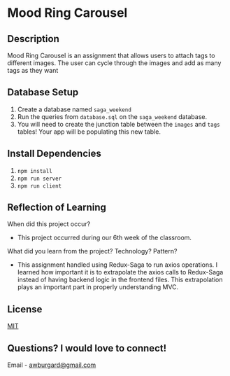 # Mood Ring Carousel

## Description
Mood Ring Carousel is an assignment that allows users to attach tags to different images. The user can cycle through the images and add as many tags as they want

## Database Setup
1. Create a database named `saga_weekend`
2. Run the queries from `database.sql` on the `saga_weekend` database.
3. You will need to create the junction table between the `images` and `tags` tables! Your app will be populating this new table.

## Install Dependencies
1. `npm install`
2. `npm run server`
3. `npm run client`

## Reflection of Learning
When did this project occur?
   - This project occurred during our 6th week of the classroom.

What did you learn from the project? Technology? Pattern?
   - This assignment handled using Redux-Saga to run axios operations. I learned how important it is to extrapolate the axios calls to Redux-Saga instead of having backend logic in the frontend files. This extrapolation plays an important part in properly understanding MVC.

## License
[MIT](https://choosealicense.com/licenses/mit/)

## Questions? I would love to connect!
Email - [awburgard@gmail.com](mailto:awburgard@gmail.com)





